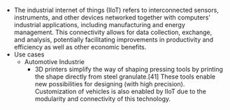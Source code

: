 - The industrial internet of things (IIoT) refers to interconnected sensors, instruments, and other devices networked together with computers' industrial applications, including manufacturing and energy management. This connectivity allows for data collection, exchange, and analysis, potentially facilitating improvements in productivity and efficiency as well as other economic benefits.
- Use cases
	- Automotive Industrie
		- 3D printers simplify the way of shaping pressing tools by printing the shape directly from steel granulate.[41] These tools enable new possibilities for designing (with high precision). Customization of vehicles is also enabled by IIoT due to the modularity and connectivity of this technology.